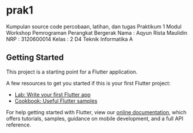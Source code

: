 # prak1

Kumpulan source code percobaan, latihan, dan tugas Praktikum 1 Modul Workshop Pemrograman Perangkat Bergerak 
Nama  : Aqyun Rista Maulidin
NRP   : 3120600014
Kelas : 2 D4 Teknik Informatika A

## Getting Started

This project is a starting point for a Flutter application.

A few resources to get you started if this is your first Flutter project:

- [Lab: Write your first Flutter app](https://flutter.dev/docs/get-started/codelab)
- [Cookbook: Useful Flutter samples](https://flutter.dev/docs/cookbook)

For help getting started with Flutter, view our
[online documentation](https://flutter.dev/docs), which offers tutorials,
samples, guidance on mobile development, and a full API reference.
